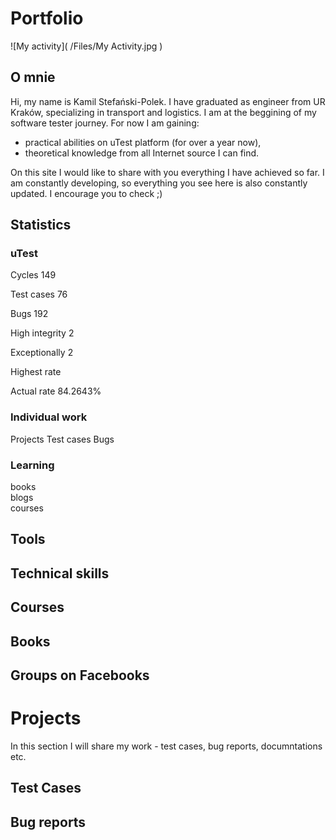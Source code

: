 # Portfolio


![My activity]( /Files/My Activity.jpg )

## O mnie
Hi, my name is Kamil Stefański-Polek. I have graduated as engineer from UR Kraków, specializing in transport and logistics. 
I am at the beggining of my software tester journey. 
For now I am gaining:
* practical abilities on uTest platform (for over a year now),
* theoretical knowledge from all Internet source I can find.

On this site I would like to share with you everything I have achieved so far.
I am constantly developing, so everything you see here is also constantly updated. 
I encourage you to check ;)

## Statistics
### uTest
Cycles          149

Test cases      76

Bugs            192

High integrity  2

Exceptionally   2

Highest rate  

Actual rate     84.2643%

### Individual work
Projects
Test cases
Bugs


### Learning
books   
blogs   
courses


## Tools


## Technical skills


## Courses


## Books


## Groups on Facebooks


# Projects
In this section I will share my work - test cases, bug reports, documntations etc.

## Test Cases


## Bug reports


## 
